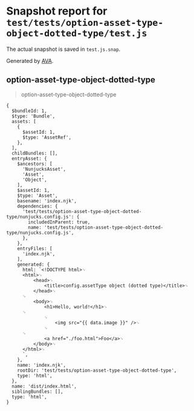 # Snapshot report for `test/tests/option-asset-type-object-dotted-type/test.js`

The actual snapshot is saved in `test.js.snap`.

Generated by [AVA](https://avajs.dev).

## option-asset-type-object-dotted-type

> option-asset-type-object-dotted-type

    {
      $bundleId: 1,
      $type: 'Bundle',
      assets: [
        {
          $assetId: 1,
          $type: 'AssetRef',
        },
      ],
      childBundles: [],
      entryAsset: {
        $ancestors: [
          'NunjucksAsset',
          'Asset',
          'Object',
        ],
        $assetId: 1,
        $type: 'Asset',
        basename: 'index.njk',
        dependencies: {
          'test/tests/option-asset-type-object-dotted-type/nunjucks.config.js': {
            includedInParent: true,
            name: 'test/tests/option-asset-type-object-dotted-type/nunjucks.config.js',
          },
        },
        entryFiles: [
          'index.njk',
        ],
        generated: {
          html: `<!DOCTYPE html>␊
          <html>␊
              <head>␊
                  <title>config.assetType object (dotted type)</title>␊
              </head>␊
          ␊
              <body>␊
                  <h1>Hello, world!</h1>␊
          ␊
                  ␊
                      <img src="{{ data.image }}" />␊
                  ␊
          ␊
                  <a href="./foo.html">Foo</a>␊
              </body>␊
          </html>␊
          `,
        },
        name: 'index.njk',
        rootDir: 'test/tests/option-asset-type-object-dotted-type',
        type: 'html',
      },
      name: 'dist/index.html',
      siblingBundles: [],
      type: 'html',
    }
